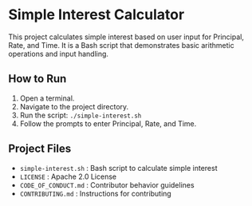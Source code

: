 # Simple Interest Calculator

This project calculates simple interest based on user input for Principal, Rate, and Time. It is a Bash script that demonstrates basic arithmetic operations and input handling.

## How to Run
1. Open a terminal.
2. Navigate to the project directory.
3. Run the script: `./simple-interest.sh`
4. Follow the prompts to enter Principal, Rate, and Time.

## Project Files
- `simple-interest.sh` : Bash script to calculate simple interest
- `LICENSE` : Apache 2.0 License
- `CODE_OF_CONDUCT.md` : Contributor behavior guidelines
- `CONTRIBUTING.md` : Instructions for contributing
